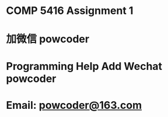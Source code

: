 # COMP 5416 Assignment 1
# 加微信 powcoder

# Programming Help Add Wechat powcoder

# Email: powcoder@163.com

